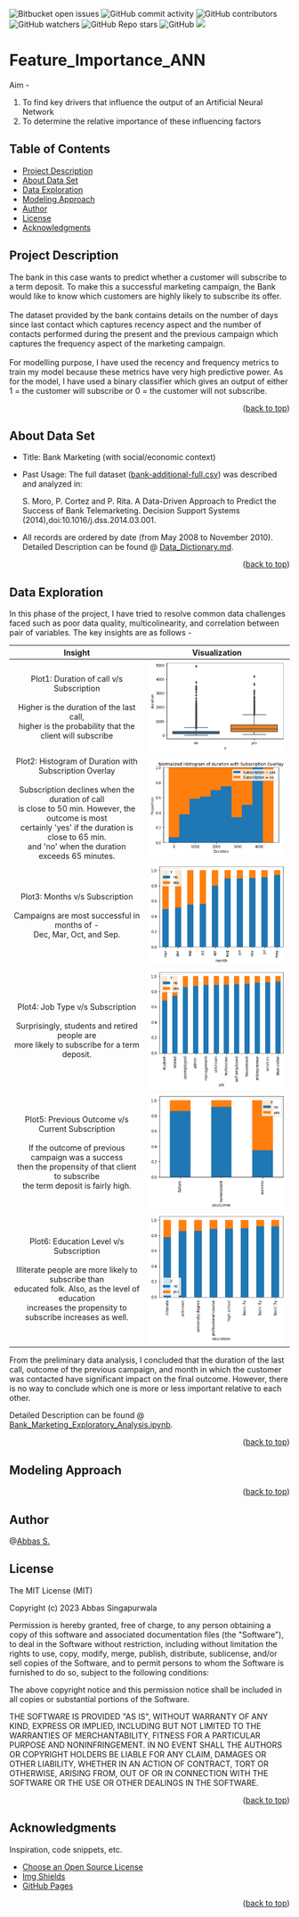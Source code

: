 <a name="readme-top"></a>
![Bitbucket open issues](https://img.shields.io/bitbucket/issues/clkride/Feature_Importance_ANN?style=flat-square)
![GitHub commit activity](https://img.shields.io/github/commit-activity/m/clkride/Feature_Importance_ANN?style=flat-square)
![GitHub contributors](https://img.shields.io/github/contributors/clkride/Feature_Importance_ANN?style=flat-square)
![GitHub watchers](https://img.shields.io/github/watchers/clkride/Feature_Importance_ANN?style=flat-square)
![GitHub Repo stars](https://img.shields.io/github/stars/clkride/Feature_Importance_ANN?style=flat-square)
![GitHub](https://img.shields.io/github/license/clkride/Feature_Importance_ANN?style=flat-square)
<a href="https://linkedin.com/in/abbas-singapurwala">
<img src="https://img.shields.io/badge/LinkedIn-blue?style=flat&logo=linkedin&labelColor=blue">
</a>

# Feature_Importance_ANN
Aim - 
1. To find key drivers that influence the output of an Artificial Neural Network
2. To determine the relative importance of these influencing factors

## Table of Contents
- [Project Description](#project-description)
- [About Data Set](#about-data-set)
- [Data Exploration](#data-exploration)
- [Modeling Approach](#modeling-approach)
- [Author](#author)
- [License](#license)
- [Acknowledgments](#acknowledgments)

## Project Description
The bank in this case wants to predict whether a customer will subscribe to a term deposit. To make this a successful marketing campaign, the Bank would like to know which customers are highly likely to subscribe its offer. <br/><br/>
The dataset provided by the bank contains details on the number of days since last contact which captures recency aspect and the number of contacts performed during the present and the previous campaign which captures the frequency aspect of the marketing campaign. <br/><br/>
For modelling purpose, I have used the recency and frequency metrics to train my model because these metrics have very high predictive power. As for the model, I have used a binary classifier which gives an output of either 1 = the customer will subscribe or 0 = the customer will not subscribe. 
<p align="right">(<a href="#readme-top">back to top</a>)</p>

## About Data Set

* Title: Bank Marketing (with social/economic context)
* Past Usage: The full dataset ([bank-additional-full.csv](https://github.com/clkride/Feature_Importance_ANN/blob/main/Data/bank-additional-full.csv)) was described and analyzed in:

  S. Moro, P. Cortez and P. Rita. A Data-Driven Approach to Predict the Success of Bank Telemarketing. Decision Support Systems (2014),doi:10.1016/j.dss.2014.03.001.
 
 * All records are ordered by date (from May 2008 to November 2010). Detailed Description can be found @ [Data_Dictionary.md](https://github.com/clkride/Feature_Importance_ANN/blob/main/Data%20Set%20Description/Data_Dictionary.md).

<p align="right">(<a href="#readme-top">back to top</a>)</p>

## Data Exploration

In this phase of the project, I have tried to resolve common data challenges faced such as poor data quality, multicolinearity, and correlation between pair of variables. The key insights are as follows - 

Insight           | &nbsp; &nbsp; &nbsp; &nbsp;&nbsp; &nbsp; &nbsp; &nbsp; Visualization &nbsp; &nbsp; &nbsp; &nbsp;&nbsp; &nbsp; &nbsp; &nbsp;
:-------------------------:|:-------------------------:
 Plot1: Duration of call v/s Subscription <br/> <br/> Higher is the duration of the last call,<br/> higher is the probability that the client will subscribe | ![alt text](https://github.com/clkride/Feature_Importance_ANN/blob/main/duration.png?raw=true)
  Plot2: Histogram of Duration with Subscription Overlay <br/> <br/> Subscription declines when the duration of call<br/> is close to 50 min. However, the outcome is most <br/>certainly 'yes' if the duration is close to 65 min. <br/>and 'no' when the duration exceeds 65 minutes. | ![alt text](https://github.com/clkride/Feature_Importance_ANN/blob/main/duration_limits.png?raw=true)
 Plot3: Months v/s Subscription <br/> <br/> Campaigns are most successful in months of - <br/> Dec, Mar, Oct, and Sep. | ![alt text](https://github.com/clkride/Feature_Importance_ANN/blob/main/months_vs_campaign_outcome.png?raw=true)
 Plot4: Job Type v/s Subscription <br/> <br/> Surprisingly, students and retired people are<br/> more likely to subscribe for a term deposit. | ![alt text](https://github.com/clkride/Feature_Importance_ANN/blob/main/job_type_vs_subscription.png?raw=true)
 Plot5: Previous Outcome v/s Current Subscription <br/> <br/> If the outcome of previous campaign was a success <br/> then the propensity of that client to subscribe <br/> the term deposit is fairly high. | ![alt text](https://github.com/clkride/Feature_Importance_ANN/blob/main/prev_outcome.png?raw=true)
 Plot6: Education Level v/s Subscription <br/> <br/> Illiterate people are more likely to subscribe than <br/>educated folk. Also, as the level of education <br/>increases the propensity to subscribe increases as well.| ![alt text](https://github.com/clkride/Feature_Importance_ANN/blob/main/edu_vs_subscription.png?raw=true)

From the preliminary data analysis, I concluded that the duration of the last call, outcome of the previous campaign, and month in which the customer was contacted have significant impact on the final outcome. However, there is no way to conclude which one is more or less important relative to each other.

Detailed Description can be found @ [Bank_Marketing_Exploratory_Analysis.ipynb](https://github.com/clkride/Feature_Importance_ANN/blob/main/Bank_Marketing_Exploratory_Analysis.ipynb).

<p align="right">(<a href="#readme-top">back to top</a>)</p>

## Modeling Approach

<p align="right">(<a href="#readme-top">back to top</a>)</p>

## Author
 @[Abbas S.](https://github.com/clkride)

## License
The MIT License (MIT)

Copyright (c) 2023 Abbas Singapurwala

Permission is hereby granted, free of charge, to any person obtaining
a copy of this software and associated documentation files (the
"Software"), to deal in the Software without restriction, including
without limitation the rights to use, copy, modify, merge, publish,
distribute, sublicense, and/or sell copies of the Software, and to
permit persons to whom the Software is furnished to do so, subject to
the following conditions:

The above copyright notice and this permission notice shall be
included in all copies or substantial portions of the Software.

THE SOFTWARE IS PROVIDED "AS IS", WITHOUT WARRANTY OF ANY KIND,
EXPRESS OR IMPLIED, INCLUDING BUT NOT LIMITED TO THE WARRANTIES OF
MERCHANTABILITY, FITNESS FOR A PARTICULAR PURPOSE AND
NONINFRINGEMENT. IN NO EVENT SHALL THE AUTHORS OR COPYRIGHT HOLDERS BE
LIABLE FOR ANY CLAIM, DAMAGES OR OTHER LIABILITY, WHETHER IN AN ACTION
OF CONTRACT, TORT OR OTHERWISE, ARISING FROM, OUT OF OR IN CONNECTION
WITH THE SOFTWARE OR THE USE OR OTHER DEALINGS IN THE SOFTWARE.

<p align="right">(<a href="#readme-top">back to top</a>)</p>

## Acknowledgments
Inspiration, code snippets, etc.
* [Choose an Open Source License](https://choosealicense.com)
* [Img Shields](https://shields.io)
* [GitHub Pages](https://pages.github.com)
<p align="right">(<a href="#readme-top">back to top</a>)</p>






